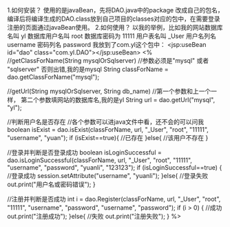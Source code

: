 1.如何安装？
使用的是javaBean，先将DAO.java中的package 改成自己的包名，编译后将编译生成的DAO.class放到自己项目的classes对应的包中，在需要登录注册的页面通过javaBean使用。
2.如何使用？
以我的举例，比如我的网站数据库名叫 yl
数据库用户名叫 root
数据库密码为 11111
用户表名叫 _User 
用户名列名 username
密码列名 password
我放到了com.yl这个包中：
<jsp:useBean id="dao" class="com.yl.DAO"></jsp:useBean>
<%
//getClassForName(String mysqlOrSqlserver)
//参数必须是"mysql" 或者 "sqlserver" 否则出错,我的是mysql
String classForName = dao.getClassForName("mysql");

//getUrl(String mysqlOrSqlserver, String db_name)
//第一个参数和上一个一样， 第二个参数填网站的数据库名,我的是yl
String url = dao.getUrl("mysql", "yl");


//判断用户名是否存在
//各个参数可以进java文件中看，还不会的可以问我
boolean isExist = dao.isExist(classForName, url, "_User", "root", "11111", "username", "yuan");
if (isExist==true){
	//已存在
}else{
	//该用户不存在
}

//登录并判断是否登录成功
boolean isLoginSuccessful = dao.isLoginSuccessful(classForName, url, "_User", "root", "11111", "username", "password", "yuanli", "123123");
if (isLoginSuccessful==true) {
	//登录成功
	session.setAttribute("username", "yuanli");
}else{
	//登录失败
	out.print("用户名或密码错误");
}

//注册并判断是否成功
int i = dao.Register(classForName, url, "_User", "root", "11111", "username", "password", "username", "password");
if (i > 0) {
	//成功
	out.print("注册成功");
}else{
	//失败
	out.print("注册失败");
}
%>
